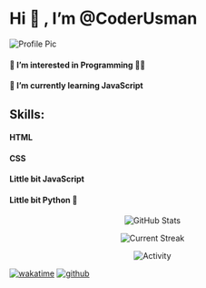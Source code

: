 # Hi 👋 , I’m @CoderUsman
![Profile Pic](https://blob.sololearn.com/avatars/7c898e4b-a8c7-476c-bf78-07a98bdea7db.jpg)
#### 👀 I’m interested in Programming 👨‍💻
#### 🌱 I’m currently learning JavaScript
## **Skills:**
#### HTML
#### CSS
#### Little bit JavaScript
#### Little bit Python 🐍
<p align="center"> <img alt="GitHub Stats" src="https://github-readme-stats.vercel.app/api?username=CoderUsman&show_icons=true&locale=en&theme=github_dark" /> </p>
<p align="center"> <img alt="Current Streak" src="https://github-readme-streak-stats.herokuapp.com/?user=CoderUsman&theme=dark" /> </p>
<p align="center"> <img alt="Activity" src="https://activity-graph.herokuapp.com/graph?username=CoderUsman&theme=github" /> </p>

[![wakatime](https://wakatime.com/badge/user/7feef675-b111-4e09-bd57-ee1088ecd8ba.svg)](https://wakatime.com/@7feef675-b111-4e09-bd57-ee1088ecd8ba)
[![github](https://img.shields.io/github/followers/CoderUsman?logo=github&style=plastic)](https://github.com/CoderUsman?tab=followers)
